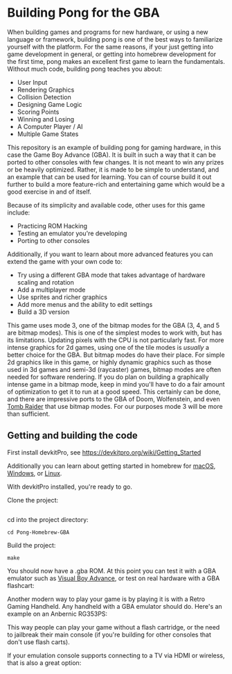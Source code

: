 # Building Pong for the GBA

When building games and programs for new hardware, or using a new language or framework, building pong is one of the best ways to familiarize yourself with the platform. For the same reasons, if your just getting into game development in general, or getting into homebrew development for the first time, pong makes an excellent first game to learn the fundamentals. Without much code, building pong teaches you about:

- User Input
- Rendering Graphics
- Collision Detection
- Designing Game Logic
- Scoring Points
- Winning and Losing
- A Computer Player / AI
- Multiple Game States

This repository is an example of building pong for gaming hardware, in this case the Game Boy Advance (GBA). It is built in such a way that it can be ported to other consoles with few changes. It is not meant to win any prizes or be heavily optimized. Rather, it is made to be simple to understand, and an example that can be used for learning. You can of course build it out further to build a more feature-rich and entertaining game which would be a good exercise in and of itself.  

Because of its simplicity and available code, other uses for this game include:

- Practicing ROM Hacking
- Testing an emulator you're developing
- Porting to other consoles

Additionally, if you want to learn about more advanced features you can extend the game with your own code to:

- Try using a different GBA mode that takes advantage of hardware scaling and rotation
- Add a multiplayer mode
- Use sprites and richer graphics
- Add more menus and the ability to edit settings
- Build a 3D version 

This game uses mode 3, one of the bitmap modes for the GBA (3, 4, and 5 are bitmap modes). This is one of the simplest modes to work with, but has its limitations. Updating pixels with the CPU is not particularly fast. For more intense graphics for 2d games, using one of the tile modes is *usually* a better choice for the GBA. But bitmap modes do have their place. For simple 2d graphics like in this game, or highly dynamic graphics such as those used in 3d games and semi-3d (raycaster) games, bitmap modes are often needed for software rendering. If you do plan on building a graphically intense game in a bitmap mode, keep in mind you'll have to do a fair amount of optimization to get it to run at a good speed. This certainly can be done, and there are impressive ports to the GBA of Doom, Wolfenstein, and even <a href="https://www.youtube.com/watch?v=_GVSLcqGP7g">Tomb Raider</a> that use bitmap modes. For our purposes mode 3 will be more than sufficient.

## Getting and building the code

First install devkitPro, see <a href="https://devkitpro.org/wiki/Getting_Started">https://devkitpro.org/wiki/Getting_Started</a>

Additionally you can learn about getting started in homebrew for <a href="https://zerodayarcade.com/tutorials/setup-nintendo-homebrew-dev-environment-on-mac">macOS</a>, <a href="https://zerodayarcade.com/tutorials/setup-nintendo-homebrew-dev-environment-on-windows">Windows</a>, or <a href="https://zerodayarcade.com/tutorials/setup-nintendo-homebrew-dev-environment-on-linux">Linux</a>. 

With devkitPro installed, you're ready to go.

Clone the project:
```

```

cd into the project directory:
```
cd Pong-Homebrew-GBA
```

Build the project:
```
make
```

You should now have a .gba ROM. At this point you can test it with a GBA emulator such as <a href="https://visualboyadvance.org/">Visual Boy Advance</a>, or test on real hardware with a GBA flashcart:

Another modern way to play your game is by playing it is with a Retro Gaming Handheld. Any handheld with a GBA emulator should do. Here's an example on an Anbernic RG353PS:

This way people can play your game without a flash cartridge, or the need to jailbreak their main console (if you're building for other consoles that don't use flash carts). 

If your emulation console supports connecting to a TV via HDMI or wireless, that is also a great option:
